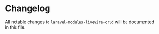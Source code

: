 # Changelog

All notable changes to `laravel-modules-livewire-crud` will be documented in this file.
